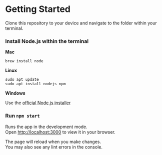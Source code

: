 # Getting Started

Clone this repository to your device and navigate to the folder within your terminal.

### Install Node.js within the terminal

**Mac**
```
brew install node
```

**Linux**
```
sudo apt update
sudo apt install nodejs npm
```

**Windows**

Use the [official Node.js installer](https://nodejs.org/)

### Run `npm start`

Runs the app in the development mode.\
Open [http://localhost:3000](http://localhost:3000) to view it in your browser.

The page will reload when you make changes.\
You may also see any lint errors in the console.
